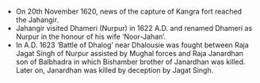 * On 20th November 1620, news of the capture of Kangra fort reached the Jahangir.
* Jahangir visited Dhameri (Nurpur) in 1622 A.D. and renamed Dhameri as Nurpur in the honour of his wife ‘Noor-Jahan’.
* In A.D. 1623 ‘Battle of Dhalog’ near Dhalousie was fought between Raja Jagat Singh of Nurpur assisted by Mughal forces and Raja Janardhan son of Balbhadra in which Bishamber brother of Janardhan was killed. Later on, Janardhan was killed by deception by Jagat Singh.